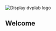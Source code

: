 ![Display dvplab logo](https://github.com/keiCetel/dvplab.github.io/blob/master/logo.png)

## Welcome

